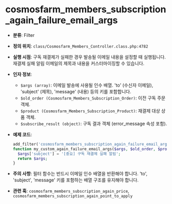 # cosmosfarm_members_subscription_again_failure_email_args

- **분류**: Filter
- **정의 위치**: `class/Cosmosfarm_Members_Controller.class.php:4782`
- **실행 시점**: 구독 재결제가 실패한 경우 발송될 이메일 내용을 설정할 때 실행됩니다. 재결제 실패 알림 이메일의 제목과 내용을 커스터마이징할 수 있습니다.
- **인자 정보**:
  - `$args (array)`: 이메일 발송에 사용될 인수 배열. 'to' (수신자 이메일), 'subject' (제목), 'message' (내용) 등의 키를 포함합니다.
  - `$old_order (Cosmosfarm_Members_Subscription_Order)`: 이전 구독 주문 객체.
  - `$product (Cosmosfarm_Members_Subscription_Product)`: 재결제 대상 상품 객체.
  - `$subscribe_result (object)`: 구독 결과 객체 (error_message 속성 포함).
- **예제 코드**:

  ```php
  add_filter('cosmosfarm_members_subscription_again_failure_email_args', 'my_custom_again_failure_email_args', 10, 4);
  function my_custom_again_failure_email_args($args, $old_order, $product, $subscribe_result) {
    $args['subject'] = '[중요] 구독 재결제 실패 알림';
    return $args;
  }
  ```

- **주의 사항**: 필터 함수는 반드시 이메일 인수 배열을 반환해야 합니다. 'to', 'subject', 'message' 키를 포함하는 배열 구조를 유지해야 합니다.
- **관련 훅**: `cosmosfarm_members_subscription_again_price`, `cosmosfarm_members_subscription_again_point_to_apply`
